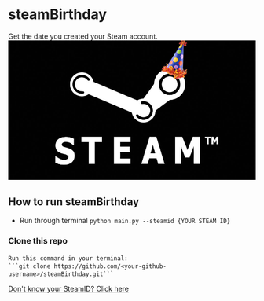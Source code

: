 # steamBirthday
Get the date you created your Steam account. 
![](images/steamBday.jpg)

## How to run steamBirthday
- Run through terminal 
`python main.py --steamid {YOUR STEAM ID}`

### Clone this repo 
    Run this command in your terminal:
    ```git clone https://github.com/<your-github-username>/steamBirthday.git```

[Don't know your SteamID? Click here](https://www.maketecheasier.com/find-steam-id/)
